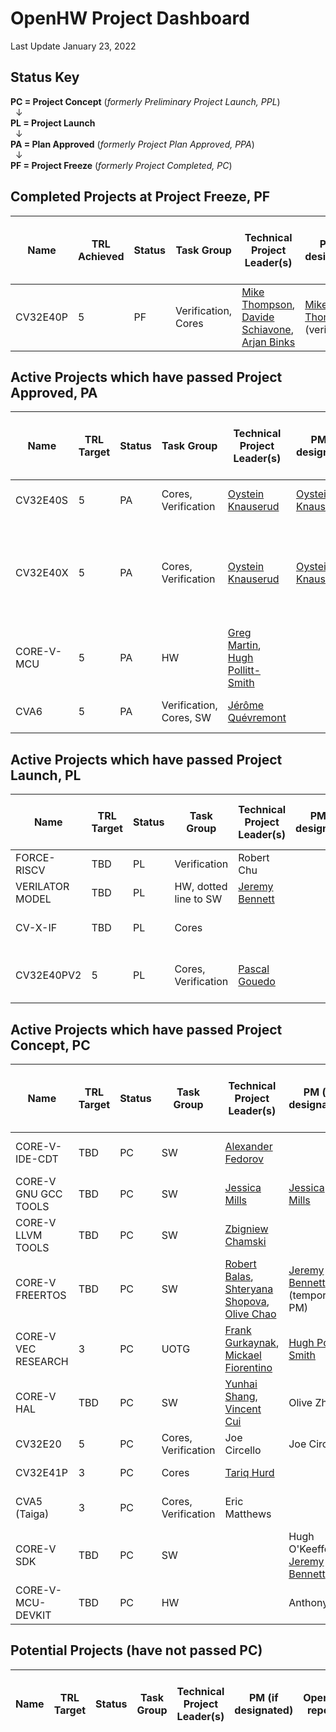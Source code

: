 
# OpenHW Project Dashboard

Last Update January 23, 2022

## Status Key
**PC = Project Concept** (*formerly Preliminary Project Launch, PPL*)  
&nbsp; &#8595;  
**PL = Project Launch**  
&nbsp; &#8595;  
**PA = Plan Approved** (*formerly Project Plan Approved, PPA*)  
&nbsp; &#8595;  
**PF = Project Freeze** (*formerly Project Completed, PC*)


## Completed Projects at Project Freeze, PF

| Name     	  | TRL Achieved | Status 	| Task Group                          | Technical Project Leader(s)                   | PM (if designated) 	| OpenHW repo(s)  | EF Project 		| ECLIPSE CQ   	|  PC 		| PL 		|PA 		| PF 		|Project Proposal (or Readme File) 						|
|----------	  |-------- |--------	|-----------------------------	|----------------------------------------------	|--------------------	|--------------	  | -----------------  	|-------------- |------------ 	|-------------- |-------------- |-------------- |---------------------------------------------------------------------- |
| CV32E40P 	  | 5     	| PF     	| Verification,  Cores 		| [Mike Thompson](https://github.com/orgs/openhwgroup/people/MikeOpenHWGroup),  [Davide Schiavone](https://github.com/orgs/openhwgroup/people/davideschiavone), [Arjan Binks](https://github.com/orgs/openhwgroup/people/Silabs-ArjanB)  	| [Mike Thompson](https://github.com/orgs/openhwgroup/people/MikeOpenHWGroup) (verif) | [cv32e40p](https://github.com/openhwgroup/cv32e40p)        | CORE-V Cores      	| [22444](https://dev.eclipse.org/ipzilla/show_bug.cgi?id=22444), [22415](https://dev.eclipse.org/ipzilla/show_bug.cgi?id=22415), [22867](http://dev.eclipse.org/ipzilla/show_bug.cgi?id=22867). [22987](https://dev.eclipse.org/ipzilla/show_bug.cgi?id=22987) 	| grandfathered | grandfathered	| grandfathered	|RTL Freeze [REL 1.0.0](https://projects.eclipse.org/projects/openhw.corev/downloads) 2021.01.20(A)	| [core-v cv32e40p readme](https://github.com/openhwgroup/cv32e40p/blob/master/README.md)		|


## Active Projects which have passed Project Approved, PA

| Name     	  | TRL Target | Status 	| Task Group                          | Technical Project Leader(s)                   |  PM (if designated)  	| OpenHW repo(s)  | EF Project 		| ECLIPSE CQ   	|  PC 		| PL 		|PA 		| Project Proposal (or Readme File) 						| Project Plan |
|----------	 |--------  |--------	|-----------------------------	|----------------------------------------------	|--------------------	|--------------	  | -----------------  	|-------------- |------------ 	|-------------- |-------------- |---------------------------------------------------------------------- | ---------------------------------------------------------------------- |
| CV32E40S  		| 5     	|  PA | Cores, Verification                  | [Oystein Knauserud](https://github.com/silabs-oysteink) 					|      [Oystein Knauserud](https://github.com/silabs-oysteink)		| [cv32e40s](https://github.com/openhwgroup/cv32e40s)     | CORE-V Cores 	|    	| 21.02.22 (A)	| 21.02.22 (A) 		| 21.03.22 (A)		| [cv32e40s combined PPL/PL](https://github.com/openhwgroup/core-v-docs//blob//master/program/Project-Descriptions-and-Plans/CV32E40S/CV32E40S-PPL.md)								|  [PA slides, ](https://github.com/openhwgroup/core-v-docs//blob//master/program/Project-Descriptions-and-Plans/CV32E40S/CV32E40X_CV32E40S_project_plan.pdf)       [PA checklist](https://github.com/openhwgroup/core-v-docs//blob//master/program/Project-Descriptions-and-Plans/CV32E40S/CV32E40X_CV32E40S_PA.xlsx)         |
| CV32E40X  		| 5     	|  PA | Cores, Verification                  | [Oystein Knauserud](https://github.com/silabs-oysteink) 					|      [Oystein Knauserud](https://github.com/silabs-oysteink)		| [cv32e40x](https://github.com/openhwgroup/cv32e40x)     | CORE-V Cores 	| [23159](https://dev.eclipse.org/ipzilla/show_bug.cgi?id=23159) [22398](https://dev.eclipse.org/ipzilla/show_bug.cgi?id=23398) [23401](https://dev.eclipse.org/ipzilla/show_bug.cgi?id=23401) [23465](https://dev.eclipse.org/ipzilla/show_bug.cgi?id=23465) [23532](https://dev.eclipse.org/ipzilla/show_bug.cgi?id=23532) [23538](https://dev.eclipse.org/ipzilla/show_bug.cgi?id=23538) [23349](https://dev.eclipse.org/ipzilla/show_bug.cgi?id=23349) [23537](https://dev.eclipse.org/ipzilla/show_bug.cgi?id=23537)      	| 21.02.22 (A)	| 21.02.22 (A) 		| 21.03.22 (A)		| [cv32e40x combined PPL/PL](https://github.com/openhwgroup/core-v-docs//blob//master/program/Project-Descriptions-and-Plans/CV32E40X/CV32E40X-PPL.md)		|  [PA slides, ](https://github.com/openhwgroup/core-v-docs//blob//master/program/Project-Descriptions-and-Plans/CV32E40X/CV32E40X_CV32E40S_project_plan.pdf)   [PA checklist](https://github.com/openhwgroup/core-v-docs//blob//master/program/Project-Descriptions-and-Plans/CV32E40X/CV32E40X_CV32E40S_PA.xlsx)
| CORE-V-MCU   	| 5     	|  PA | HW              | [Greg Martin](https://github.com/gmartin102), 	[Hugh Pollitt-Smith](https://github.com/orgs/openhwgroup/people/hpollittsmith)   |       		| [core-v-mcu](https://github.com/openhwgroup/core-v-mcu)          	  |  	|        	| 20.10.05 (A)	| 21.04.26 (A) 		| 21.12.12 (A)	| [Project Launch](https://github.com/openhwgroup/core-v-docs//blob//master/program/Project-Descriptions-and-Plans/CORE-V%20MCU%20SoC/MCU%20PL%20Document.md),	[Plan Approved](https://github.com/openhwgroup/core-v-docs//blob//master/program/Project-Descriptions-and-Plans/CORE-V%20MCU%20SoC/PA%20document%20Oct%2025%202021.md)					 	| [core-v-mcu planning spreadsheet](https://github.com/openhwgroup/core-v-docs//blob//master/program/Project-Descriptions-and-Plans/CORE-V%20MCU%20SoC/MCU%20SoC%20Project%20Plan%20at%20PL.xlsx)	|
| CVA6  		| 5     	|  PA | Verification, Cores, SW         | [Jérôme Quévremont](https://github.com/orgs/openhwgroup/people/jquevremont) 				|  		| [cva6](https://github.com/openhwgroup/cva6)       	  | CORE-V Cores 	| [22416](https://dev.eclipse.org/ipzilla/show_bug.cgi?id=22416)       	| 20.09.28 (A)	| 2021.01.20(A) | 2021.02.28(A)		| [CVA6 PPL](https://github.com/openhwgroup/core-v-docs/blob/master/program/Project-Descriptions-and-Plans/CVA6/CVA6-preliminary-project-proposal.md)<br/>[CVA6 PL](https://github.com/openhwgroup/core-v-docs/blob/master/program/Project-Descriptions-and-Plans/CVA6/CVA6-project-launch.pptx) |  [CVA6 PA](https://github.com/openhwgroup/core-v-docs/blob/master/program/Project-Descriptions-and-Plans/CVA6/CVA6-plan-approved-2022.md) |


## Active Projects which have passed Project Launch, PL

| Name     	  | TRL Target | Status 	| Task Group                          | Technical Project Leader(s)                   |  PM (if designated)  	| OpenHW repo(s)  | EF Project 		| ECLIPSE CQ   	|  PC 		| PL 		|PA 		| Project Proposal (or Readme File) 						| Project Plan |
|----------	 |--------  |--------	|-----------------------------	|----------------------------------------------	|--------------------	|--------------	  | -----------------  	|-------------- |------------ 	|-------------- |-------------- |---------------------------------------------------------------------- | ---------------------------------------------------------------------- |
| FORCE-RISCV  		| TBD     	|  PL | Verification                  | Robert Chu					|      		| [force-riscv](https://github.com/openhwgroup/force-riscv)     |  	|        	| 20.09.28 (A)	| 20.10.26 (A) 		| TBD		| [force-riscv pl](https://github.com/openhwgroup/core-v-docs//blob//master/program/Project-Descriptions-and-Plans/FORCE-RISCV/FORCE-RISCV%20ISG%20project%20proposal.md)								|                 |
| VERILATOR MODEL  	| TBD     	|  PL | HW, dotted line to SW             | [Jeremy Bennett](https://github.com/jeremybennett) |      		| [core-v-mcu](https://github.com/openhwgroup/core-v-mcu)     	  |  	|        	| 21.03.22 (A)	| 21.05.24 (A) 		| 		| 	[Verilator Modeling PL](https://github.com/openhwgroup/core-v-docs//blob//master/program/Project-Descriptions-and-Plans/Verilator%20Model/verilator-modeling-pl.md)				 	|
| CV-X-IF  	| TBD     	|  PL | Cores              |   |    		|     [core-v-xif](https://github.com/openhwgroup/core-v-xif)   	  | 	|   	     	| 21.06.28 (A)	| 21.12.12 (A) 		| 	TBD	| 	[CV-X-IF PC](https://github.com/openhwgroup/core-v-docs//blob//master/program/Project-Descriptions-and-Plans/CV-X-IF/CV_X_Interface_project_concept.pdf), [Project Launch](https://github.com/openhwgroup/core-v-docs//blob//master/program/Project-Descriptions-and-Plans/CV-X-IF/CV_X_Interface_project_launch.pdf)| 
| CV32E40PV2  	| 5     	|  PL | Cores, Verification              | [Pascal Gouedo](https://github.com/pascalgouedo)   |   		| [cv32e40p](https://github.com/openhwgroup/cv32e40p)          	  |  	|        	| 21.06.28 (A)	| TBD 		| TBD		| [Project Concept, ](https://github.com/openhwgroup/core-v-docs//blob//master/program/Project-Descriptions-and-Plans/CV32E40Pv2/Project_Concept_for_CV32E40Pv2_June%2028.md) [PC presentation](https://github.com/openhwgroup/core-v-docs//blob//master/program/Project-Descriptions-and-Plans/CV32E40Pv2/CV32E40P%20v2%20Project%20Concept%20June%2028%202021.pptx), [PL slides](https://github.com/openhwgroup/core-v-docs//blob//master/program/Project-Descriptions-and-Plans/CV32E40Pv2/CV32E40Pv2%20Project%20Launch%20Nov%2022%202021.pptx) | [task list at PL](https://github.com/openhwgroup/core-v-docs//blob//master/program/Project-Descriptions-and-Plans/CV32E40Pv2/CV32E40P%20v2%20task%20list.xlsx) | 


## Active Projects which have passed Project Concept, PC

| Name     	  	| TRL Target 	| Status | Task Group                   | Technical Project Leader(s)                   	|  PM (if designated)  			| OpenHW repo(s)  			| EF Project 		| ECLIPSE CQ   	|  PC 		| PL 		|PA 		| Project Proposal (or Readme File) 						|
|----------	  	|--------   	|--------|-----------------------------	|----------------------------------------------		|--------------------			|--------------	  			| -----------------  	|-------------- |------------ 	|-------------- |-------------- |---------------------------------------------------------------------- |
| CORE-V-IDE-CDT  	| TBD     	| PC     | SW                           | [Alexander Fedorov](https://github.com/orgs/openhwgroup/people/ruspl-afed) 	|       	| [core-v-ide-cdt](https://github.com/openhwgroup/core-v-ide-cdt)  | CORE-V Cores 	| [22867](http://dev.eclipse.org/ipzilla/show_bug.cgi?id=22867)     	| 20.08.31(A) 	| TBD 	| TBD		| [core-v-ide-cdt ppl](https://github.com/openhwgroup/core-v-docs//blob//master/program/Project-Descriptions-and-Plans/CORE-V%20IDE/CORE-V%20IDE%20prelminary%20project%20proposal.md)			|
| CORE-V GNU GCC TOOLS  | TBD     	|  PC 	| SW                            | [Jessica Mills](https://github.com/jessicamills) 				| [Jessica Mills](https://github.com/jessicamills)  		| [corev-gcc](https://github.com/openhwgroup/corev-gcc)       |  	|        	| 20.10.05 (A)	| TBD	 	| TBD 		|  [core-v gnu gcc tools ppl](https://github.com/openhwgroup/core-v-docs//blob//master/program/Project-Descriptions-and-Plans/CORE-V%20GNU-Tools/core-v-gnu-tools-ppl.md) 	|							 	|	
| CORE-V LLVM TOOLS  	| TBD     	|  PC 	| SW              		| [Zbigniew Chamski](https://github.com/PicoPET)    	|       		| [corev-llvm-project](https://github.com/openhwgroup/corev-llvm-project)     	  |  	|        	| 20.11.30 (A)	| TBD 		| TBD		| [llvm-toolchain-ppl](https://github.com/openhwgroup/core-v-docs//blob//master/program/Project-Descriptions-and-Plans/LLVM%20Toochain/llvm-toolchain-ppl.md)	
| CORE-V FREERTOS  	| TBD     	|  PC 	| SW              		| [Robert Balas](https://github.com/bluewww), [Shteryana Shopova](https://github.com/shteryana), [Olive Chao](https://github.com/olive/blob/zhao)    |  [Jeremy Bennett](https://github.com/jeremybennett) (temporary PM)     		| [core-v-freertos](https://github.com/openhwgroup/core-v-freertos)     	  |  	|        	| 20.11.30 (A)	| TBD 		| TBD		| [core-v-free-rtos-ppl](https://github.com/openhwgroup/core-v-docs//blob//master/program/Project-Descriptions-and-Plans/Free%20RTOS/core-v-free-rtos-ppl.md)	
| CORE-V VEC RESEARCH  	| 3     	|  PC 	| UOTG              		| [Frank Gurkaynak](https://github.com/gurkaynak), [Mickael Fiorentino](https://github.com/mickaelfiorentino) |  [Hugh Pollitt Smith](https://github.com/orgs/openhwgroup/people/hpollittsmith)     		| TBD       	  |  	|        	| 20.11.30 (A)	| TBD 		| TBD		| [core-v-VEC research ppl](https://github.com/openhwgroup/core-v-docs//blob//master/program/Project-Descriptions-and-Plans/CORE-V%20VEC%20Research/PPL%20proposal%20for%20Core-V-VEC%20Research%20Project.md)	
| CORE-V HAL   		| TBD  		|  PC 	| SW              		| [Yunhai Shang](https://github.com/shangyunhai), [Vincent Cui](https://github.com/VincentCui632) |  Olive Zhao   		| TBD       	  |  	|        	| 21.06.28 (A)	| TBD 		| TBD		| [HAL PC](https://github.com/openhwgroup/core-v-docs//blob//master/program/Project-Descriptions-and-Plans/CORE-V-HAL/Project-Concept-HAL.md), [HAL PC reqs. pres.](https://github.com/openhwgroup/core-v-docs//blob//master/program/Project-Descriptions-and-Plans/CORE-V-HAL/Hardware%20-Abstraction-Layer-HAL-Requirements-for-PC.pptx)	
| CV32E20  		| 5     	|  PC 	| Cores, Verification           | Joe Circello  					|  Joe Circello    	| TBD       	  | 	|   	     	| 21.06.28 (A)	| TBD 		| 	TBD	| 	[CVE20 PC](https://github.com/openhwgroup/core-v-docs//blob//master/program/Project-Descriptions-and-Plans/CVE20/Project%20Concept%20for%20CV32E20.md)		 	|
| CV32E41P  		| 3     	|  PC 	| Cores              		| [Tariq Hurd](https://github.com/tariqkurd-repo)  	|     					| [cv32e41p](https://github.com/openhwgroup/cv32e41p)       	  | 	|   	     	| 21.06.28 (A)	| TBD 		| 	TBD	| 	[CV32E41P PC](https://github.com/openhwgroup/core-v-docs//blob//master/program/Project-Descriptions-and-Plans/CV32E41P/CV32E41P%20project%20proposal.md)| 
| CVA5 (Taiga)  | 3     	| PC | Cores, Verification             | Eric Matthews |      		|     TBD	  |  	|        	| 21.07.23 (A)	|  	TBD	| TBD		| 	[Taiga PC](https://github.com/openhwgroup/core-v-docs//blob//master/program/Project-Descriptions-and-Plans/CORE-V%20CVA5/PC-Taiga-CVA5.md)  [Taiga TWG pres.](https://github.com/openhwgroup/core-v-docs//blob//master/program/Project-Descriptions-and-Plans/CVA5/SFU_taiga_formal_overview_openhw-2021-28jun.pdf)		 	|
| CORE-V  SDK  	| TBD     	| PC | SW             |  |   Hugh O'Keeffe, [Jeremy Bennett](https://github.com/jeremybennett)  		|     TBD	  |  	|        	| 21.09.27 (A)	|  	TBD	| TBD		| 	  [SDK Project Concept](https://github.com/openhwgroup/core-v-docs//blob//master/program/Project-Descriptions-and-Plans/SDK/sdk-project-concept.md)		 	|
| CORE-V-MCU-DEVKIT  | TBD     	| PC | HW             |  |   Anthony Le  		|     TBD	  |  	|        	| 21.12.12 (A)	|  	TBD	| TBD		| 	  [Project Concept](https://github.com/openhwgroup/core-v-docs//blob//master/program/Project-Descriptions-and-Plans/CORE-V-MCU-DEV-KIT/CORE-V_DEV-KIT_project_concept_approved.md)	 	|



## Potential Projects (have not passed PC)

| Name     	  | TRL Target | Status 	| Task Group                     | Technical Project Leader(s)                   |  PM (if designated)  	| OpenHW repo(s)  | EF Project 		| ECLIPSE CQ   	|  PC 		| PL 		|PA 		| Project Proposal (or Readme File) 						|
|----------	 |--------  |--------	|-----------------------------	|----------------------------------------------	|--------------------	|--------------	  | -----------------  	|-------------- |------------ 	|-------------- |-------------- |---------------------------------------------------------------------- |

